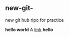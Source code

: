 ## new-git-
new git hub ripo for practice 

<strong>hello world</strong>
A [link](https://en.wikipedia.org/wiki/Markdown)
__hello__
